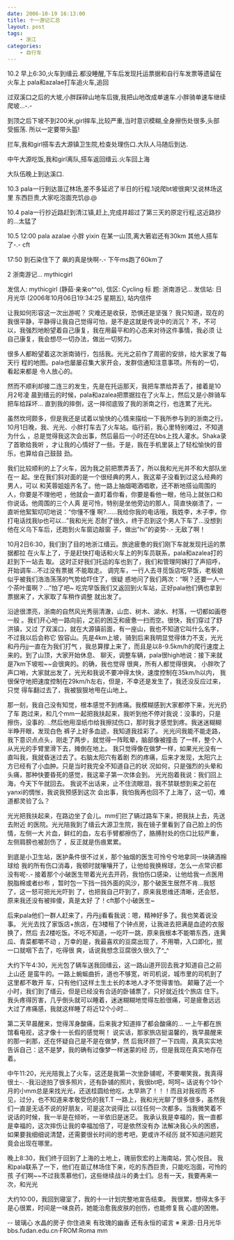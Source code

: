 ```yaml
---
date: 2006-10-19 16:13:00
title: 十一游记汇总
layout: post
tags:
    - 浙江
categories:
    - 自行车
---
```


10.2
早上6:30,火车到缙云.都没睡醒,下车后发现托运票据和自行车发票等遗留在火车上
pala和azalae打车追火车,追回

过双溪口之后的大坡,小胖踩碎山地车后拨,我把山地改成单速车.小胖骑单速车继续
爬坡...-.-

到顶之后下坡不到200米,girl摔车,比较严重,当时意识模糊,全身擦伤处很多,头部
受振荡. 所以一定要带头盔!

拦车,我和girl搭车去大源镇卫生院,检查处理伤口.大队人马随后到达.

中午大源吃饭,我和girl离队,搭车返回缙云.火车回上海

大队伍晚上到达溪口.

10.3
pala一行到达苗辽林场,差不多延迟了半日的行程.1说爬bt坡很爽!又说林场这里
东西巨贵,大家吃泡面充饥@.@

10.4
pala一行抄近路赶到清江镇,赶上,完成并超过了第三天的原定行程,这近路抄的...太猛了

10.5 12:00
pala azalae 小胖 yixin 在某一山顶,离大箬岩还有30km
其他人搭车了-.- cft

17:50 到石染住下了 飙的真是快啊-.-
下午ms跑了60km了

2 浙南游记... mythicgirl

发信人: mythicgirl (静茹·亲亲o^^o), 信区: Cycling
标 题: 浙南游记...
发信站: 日月光华 (2006年10月06日19:34:25 星期五), 站内信件

让我如何形容这一次出游呢？
灾难还是收获，恐惧还是坚强？
我只知道，现在的我很平静，平静得让我自己觉得可怕，是不是这就是传说中的消沉？
不，不可以，我强烈地盼望着自己康复，我在用最平和的心态来对待这件事情，我必须
让自己康复，我会想尽一切办法，做出一切努力。

很多人都盼望着这次浙南骑行，包括我。光光之前作了周密的安排，给大家发了每天行
程的地图。pala也屡屡召集大家开会，发群信通知注意事项。所有的一切，看起来都是
令人放心的。

然而不顺利却接二连三的发生，先是在托运那天，我把车票给弄丢了，接着是10月2号凌
晨到缙云的时候，pala和azalea把票据拉在了火车上，然后又是小胖骑车把车给踩坏...
直到我的摔倒，这一摔彻底毁了我的浙南之行，也连累了光光。

虽然坎坷颇多，但是我还是试着以愉快的心情来描绘一下我所参与到的浙南之行。
10月1日晚，我、光光、小胖打车去了火车站。临行前，我心里特别难过，不知道为什么
，总是觉得我这次会出事，然后最后一小时还在bbs上找人灌水。Shaka录了首歌给我听
，才让我的心情好了一些。于是，我在手机里装上了轻松愉快的音乐，也算给自己鼓鼓
劲。

我们比较顺利的上了火车，因为我之前把票弄丢了，所以我和光光并不和大部队坐在一
起。坐在我们斜对面的是一个很经典的男人，我这辈子没看到过这么经典的男人，可以
和芙蓉姐姐齐名了。他一路上抽烟喝酒唱歌，还不断地搭讪周围的人，你要是不理他吧
，他就会一直盯着你看，你要是看他一眼，他马上就张口和你说话。他周围的三个人真
是可怜，特别是坐他旁边的那人，简直快崩溃了，一直听他絮絮叨叨地说：“你懂不懂
啊?......我给你我的电话哦，我姓李，木子李，你打电话找我lp也可以...”我和光光
忍耐了很久，终于忍到这个男人下车了...没想到他在义乌下车后，还跑到火车窗边敲窗
子，做出"hi"的姿势-.- 无敌了啊！

10月2日6:30，我们到了目的地浙江缙云。旅途疲惫的我们刚下车就发现托运的票据都拉
在火车上了，于是赶快打电话和火车上的列车员联系，pala和azalea打的赶到下一站去
取。
这时正好我们托运的车也到了，我们和管理阿姨打了声招呼，开始调车...不过没有票据
不能取走。
调完车，一行人去寻觅饭店吃早饭，老板娘似乎被我们浩浩荡荡的气势给吓住了，很疑
惑地问了我们两次：“啊？还要一人一个茶叶蛋啊？...”怕了吧~
吃完早饭我们又返回到火车站，正好pala他们俩也拿到票据来了，大家取了车稍作调整
就出发了。

沿途很漂亮，浙南的自然风光秀丽清澈，山峦、树木、湖水、村落，一切都如画卷一般
。我们开心地一路向前，之前的困乏和疲惫一扫而空。很快，我们穿过了舒洪镇，又过
了双溪口，就在大源镇前面，有一座山，我也不知道它叫什么名字，不过我以后会称它
毁容山。先是4km上坡，骑到后来我明显觉得体力不支，光光和丹丹jj一直在为我们打气
，我总算撑上来了，而且是以8-9.5km/h的爬行速度上来的。到了山顶，大家开始休息、
聊天，调整车辆，pala很high地说：接下来就是7km下坡啦~~会很爽的。的确，我也觉得
很爽，所有人都觉得很爽。
小胖吹了声口哨，大家就出发了，光光和我说不要冲得太快，速度控制在35km/h以内，
我很保守地把速度控制在29km/h左右，但是，不幸还是发生了，我还没反应过来，只觉
得车翻过去了，我被狠狠地甩在山地上。

那一刻，我自己没有知觉，根本感觉不到疼痛。我模糊感到大家都停下来，光光扔了车
跑过来，和几个mm一起把我扶起来，我听到他不停对我说：没事的，只是擦伤，没事的.
..然后他用湿纸巾给我擦拭伤口，那时我才感觉到疼。我迷迷糊糊半睁开眼，发现白色
裤子上好多血迹，我知道我挂彩了。
光光问我能不能走路，我下意识点点头，刚走了两步，就觉得一阵眩晕，脑部像被撞击
了一样，整个人从光光的手臂里滑下去，摊倒在地上。
我只觉得像在做梦一样，如果光光没有一直叫我，我就昏迷过去了。右脑太阳穴有着剧
烈的疼痛，后来才发现，太阳穴上方已经有了小血肿。只是当时我完全不知道自己的状
况如何，只是强烈的头晕和头痛，那种快要昏死的感觉，我这辈子第一次体会到。
光光抱着我说：我们回上海，今天下午就回去。
我说不出话来，止不住流眼泪，我不禁联想到来之前在yanxi的惆怅，我说我预感到这次
会出事，我怕我再也回不了上海了，这一切，难道都灵验了么？

光光把我扶起来，在路边坐了会儿。mm们拦了辆过路车下来，把我扶上去，先送去附近
的医院。光光陪我到了缙云大源卫生院，我在镜子里看到了自己脸上的伤情，左侧一大
片血，鲜红的血，左右手臂都擦伤了，胳膊肘处的伤口比较严重，左侧肩膀也被刮伤了
，反正就是伤痕累累。

到底是小卫生站，医护条件很不过关，那个抽烟的医生可怜兮兮地拿同一块碘酒棉球给
我的所有伤口消毒，我顿时就嚷嚷开了，让他给我换棉球，怎么一点常识都没有呢-.-
接着那个小破医生带着光光去开药，我怕伤口感染，让他给我一点医用脱脂棉或者纱布
，暂时包一下挡一挡外面的风沙，那个破医生居然不肯...我怒了，这一怒可把光光吓到
了，也把我自己吓到了，原来我思维还清晰，还会怒，原来我还没有被摔傻，真是太好
了！cft那个小破医生~

后来pala他们一群人赶来了，丹丹jj看看我说：嗯，精神好多了。我也笑着说没事。
光光去找了家饭店+旅店，在3楼租了个钟点房，让我进去把满是血迹的衣服换了，然后
去2楼吃饭。不吃不知道，一吃吓一跳，原来我根本不能嚼东西，连黄瓜、青菜都嚼不动
，万幸的是，我最喜欢的豆腐出现了，不用嚼，入口即化，抿一口就咽下去了，吃得很
爽，话说我想念豆腐很久很久了^_^

大约下午4:30，光光包了辆车送我回缙云，这一路山道开回去我才知道自己之前上山还
是蛮牛的。一路上蜿蜒曲折，道也不够宽，听司机说，城市里的司机到了这里都不敢开
车，只有他们这样土生土长的本地人才不觉得害怕。
颠簸了近一个小时，我们到了缙云，但是已经没有合适的卧铺票了，只好就近找个旅店
住下。我头疼得厉害，几乎倒头就可以睡着，迷迷糊糊地觉得左脸很痛，可是疲惫远远
大过了疼痛感，我就这样睡了将近12个小时...

第二天早晨醒来，觉得浑身酸痛，后来我才知道摔了都会酸痛的...
一上午都在旅馆看电视，这才像十一长假的感觉啊！
说实话，那家旅店挺温馨的，我早晨醒来的那一刹那，还在怀疑自己是不是在做梦，然
后我环顾了一下四周，真真实实地告诉自己：这不是梦，我的确有过像梦一样迷蒙的经
历，但是我现在真实地存在着。

中午11:20，光光陪我上了火车，这还是我第一次坐卧铺呢，不要嘲笑我，我真得很土-.
-我沿途拍了很多照片，还有卧铺的照片，我很bt吧，呵呵~
话说有个19个月的小mm总是来找光光，还送桂圆给他吃，太早熟了！！！而且对我视而
不见，过分，也不知道来孝敬受伤的我T.T
一路上，我和光光聊了很多很多，虽然我们一直是无话不说的好朋友，可是这次说得比
以往任何一次都多。当我微笑着不说话的时候，我一半是在倾听，一半依旧是迷茫。
我承认我是幸福的，我一直都是幸福的，这次摔伤让我的幸福加倍了，可是依然没有办
法解决我心头的困惑，如果要我细细说清楚，还需要很长时间的思考吧，更或许不经历
就不知道问题究竟会出现在哪里。

晚上8:30，我们终于回到了上海的土地上，瑰丽恢宏的上海南站，赏心悦目。
我和pala联系了一下，他们在苗辽林场住下来，吃的东西巨贵，只能吃泡面，可怜的孩
子们啊~~不过我羡慕他们，这些继续战斗的勇士们。总有一天，我要再来一次，和光光

大约10:00，我回到寝室了，我的十一计划完整地宣告结束。
我很累，想得太多于是心很累，时间是一味良药，她能治愈我皮肤的创伤，也能修复我
心底的困倦。

--
玻璃心
水晶的房子
你住进来
有玫瑰的幽香
还有永恒的诺言
※ 来源:·日月光华 bbs.fudan.edu.cn·FROM:Roma mm